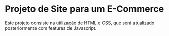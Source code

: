 # Projeto de Site para um E-Commerce

Este projeto consiste na utilização de HTML e CSS, que será atualizado posteriormente com features de Javascript.
